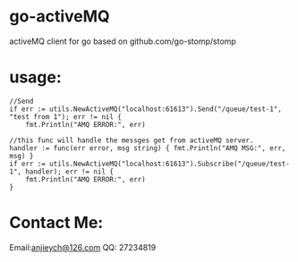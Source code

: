 # go-activeMQ
activeMQ client for go based on github.com/go-stomp/stomp

# usage:
```
//Send
if err := utils.NewActiveMQ("localhost:61613").Send("/queue/test-1", "test from 1"); err != nil {
    fmt.Println("AMQ ERROR:", err)

//this func will handle the messges get from activeMQ server.
handler := func(err error, msg string) { fmt.Println("AMQ MSG:", err, msg) }
if err := utils.NewActiveMQ("localhost:61613").Subscribe("/queue/test-1", handler); err != nil {
    fmt.Println("AMQ ERROR:", err)
}
```
# Contact Me:
Email:anjieych@126.com
QQ:   27234819
